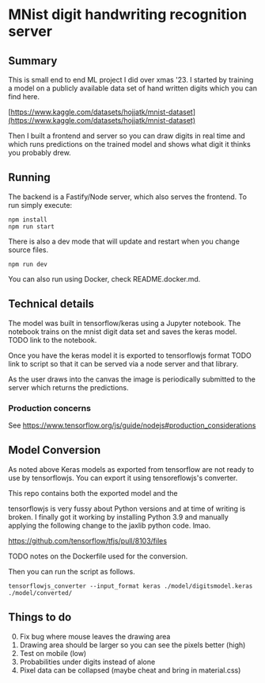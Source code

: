 # MNist digit handwriting recognition server

## Summary

This is small end to end ML project I did over xmas '23. I started by training a model on a publicly available data set of hand written digits which you can find here.

[https://www.kaggle.com/datasets/hojjatk/mnist-dataset](https://www.kaggle.com/datasets/hojjatk/mnist-dataset)

Then I built a frontend and server so you can draw digits in real time and which runs predictions on the trained model and shows what digit it thinks you probably drew. 

## Running

The backend is a Fastify/Node server, which also serves the frontend. To run simply execute:

```
npm install
npm run start
```

There is also a dev mode that will update and restart when you change source files.

```
npm run dev
```

You can also run using Docker, check README.docker.md.

## Technical details

The model was built in tensorflow/keras using a Jupyter notebook. The notebook trains on the mnist digit data set and saves the keras model. TODO link to the notebook.

Once you have the keras model it is exported to tensorflowjs format TODO link to script so that it can be served via a node server and that library.

As the user draws into the canvas the image is periodically submitted to the server which returns the predictions.

### Production concerns

See https://www.tensorflow.org/js/guide/nodejs#production_considerations

## Model Conversion

As noted above Keras models as exported from tensorflow are not ready to use by tensorflowjs. You can export it using tensoreflowjs's converter.

This repo contains both the exported model and the 

tensorflowjs is very fussy about Python versions and at time of writing is broken.
I finally got it working by installing Python 3.9 and manually applying the following change to the jaxlib python code. lmao.

https://github.com/tensorflow/tfjs/pull/8103/files

TODO notes on the Dockerfile used for the conversion. 

Then you can run the script as follows.

`tensorflowjs_converter --input_format keras ./model/digitsmodel.keras ./model/converted/`

## Things to do

0. Fix bug where mouse leaves the drawing area
1. Drawing area should be larger so you can see the pixels better (high)
2. Test on mobile (low)
3. Probabilities under digits instead of alone
4. Pixel data can be collapsed (maybe cheat and bring in material.css)
